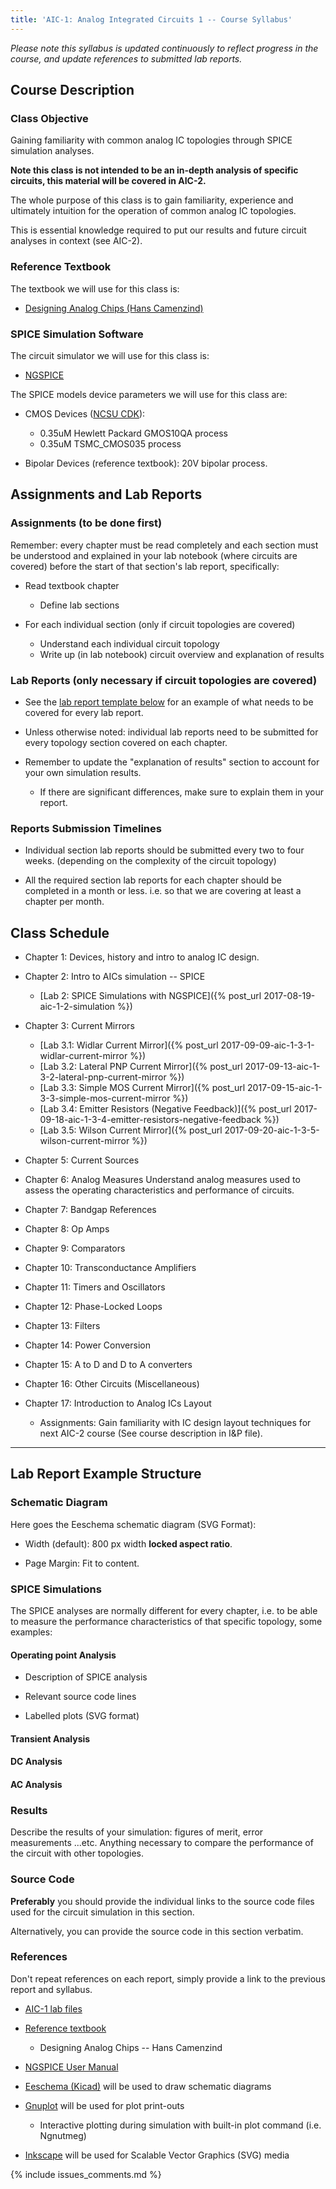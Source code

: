 ```yaml
---
title: 'AIC-1: Analog Integrated Circuits 1 -- Course Syllabus' 
---
```

_Please note this syllabus is updated continuously to reflect progress in the
course, and update references to submitted lab reports._

Course Description 
------------------

### Class Objective

Gaining familiarity with common analog IC topologies through SPICE simulation analyses.

**Note this class is not intended to be an in-depth analysis of specific circuits, 
this material will be covered in AIC-2.** 

The whole purpose of this class is to gain familiarity, experience and 
ultimately intuition for the operation of common analog IC topologies. 

This is essential knowledge required to put our results and future circuit 
analyses in context (see AIC-2).

### Reference Textbook

The textbook we will use for this class is:

* [Designing Analog Chips (Hans Camenzind)](http://designinganalogchips.com)

### SPICE Simulation Software

The circuit simulator we will use for this class is:

* [NGSPICE](http://ngspice.sourceforge.net/presentation.html)

The SPICE models device parameters we will use for this class are:

* CMOS Devices ([NCSU CDK](https://www.eda.ncsu.edu/wiki/NCSU_CDK)): 
    + 0.35uM Hewlett Packard GMOS10QA process
    + 0.35uM TSMC\_CMOS035 process 

* Bipolar Devices (reference textbook): 20V bipolar process.

Assignments and Lab Reports
---------------------------

### Assignments (to be done first)

Remember: every chapter must be read completely and each section must be 
    understood and explained in your lab notebook (where circuits are covered)
    before the start of that section's lab report, specifically:

* Read textbook chapter
    + Define lab sections

* For each individual section (only if circuit topologies are covered)
    + Understand each individual circuit topology 
    + Write up (in lab notebook) circuit overview and explanation of 
        results

### Lab Reports (only necessary if circuit topologies are covered)

* See the [lab report template below](#h2-lab-report-example-structure) for an 
    example of what needs to be covered for every lab report.

* Unless otherwise noted: individual lab reports need to be submitted for
    every topology section covered on each chapter.

* Remember to update the "explanation of results" section to account for your 
    own simulation results.
    + If there are significant differences, make sure to explain them in your
        report.

### Reports Submission Timelines

* Individual section lab reports should be submitted every two to four weeks.
    (depending on the complexity of the circuit topology)

* All the required section lab reports for each chapter should be completed in 
    a month or less. i.e. so that we are covering at least a chapter per month.

Class Schedule
--------------

* Chapter 1: Devices, history and intro to analog IC design.

* Chapter 2: Intro to AICs simulation -- SPICE
    + [Lab 2: SPICE Simulations with NGSPICE]({% post_url 2017-08-19-aic-1-2-simulation %})

* Chapter 3: Current Mirrors
    + [Lab 3.1: Widlar Current Mirror]({% post_url 2017-09-09-aic-1-3-1-widlar-current-mirror %})
    + [Lab 3.2: Lateral PNP Current Mirror]({% post_url 2017-09-13-aic-1-3-2-lateral-pnp-current-mirror %})
    + [Lab 3.3: Simple MOS Current Mirror]({% post_url 2017-09-15-aic-1-3-3-simple-mos-current-mirror %})
    + [Lab 3.4: Emitter Resistors (Negative Feedback)]({% post_url 2017-09-18-aic-1-3-4-emitter-resistors-negative-feedback %})
    + [Lab 3.5: Wilson Current Mirror]({% post_url 2017-09-20-aic-1-3-5-wilson-current-mirror %})

* Chapter 5: Current Sources

* Chapter 6: Analog Measures
    Understand analog measures used to assess the operating characteristics 
    and performance of circuits. 

* Chapter 7: Bandgap References

* Chapter 8: Op Amps

* Chapter 9: Comparators

* Chapter 10: Transconductance Amplifiers

* Chapter 11: Timers and Oscillators

* Chapter 12: Phase-Locked Loops

* Chapter 13: Filters

* Chapter 14: Power Conversion 

* Chapter 15: A to D and D to A converters 

* Chapter 16: Other Circuits (Miscellaneous)

* Chapter 17: Introduction to Analog ICs Layout
    + Assignments: Gain familiarity with IC design layout techniques for next 
        AIC-2 course (See course description in I&P file). 

---

Lab Report Example Structure <a name="h2-lab-report-example-structure">
----------------------------

### Schematic Diagram

Here goes the Eeschema schematic diagram (SVG Format): 

* Width (default): 800 px width **locked aspect ratio**.

* Page Margin: Fit to content.

### SPICE Simulations

The SPICE analyses are normally different for every chapter, i.e. to be able to 
measure the performance characteristics of that specific topology, some
examples:

#### Operating point Analysis

* Description of SPICE analysis

* Relevant source code lines

* Labelled plots (SVG format)

#### Transient Analysis

#### DC Analysis

#### AC Analysis

### Results

Describe the results of your simulation: figures of merit, error measurements
...etc.  Anything necessary to compare the performance of the circuit with other
topologies.

### Source Code

**Preferably** you should provide the individual links to the source code files used
for the circuit simulation in this section. 

Alternatively, you can provide the source code in this section verbatim.

### References

Don't repeat references on each report, simply provide a link to the previous
report and syllabus.

* [AIC-1 lab files](https://github.com/camilotejeiro/aic_1_lab)

* [Reference textbook](http://designinganalogchips.com/_count/designinganalogchips.pdf) 
    + Designing Analog Chips -- Hans Camenzind

* [NGSPICE User Manual](http://ngspice.sourceforge.net/docs/ngspice26-manual.pdf) 

* [Eeschema (Kicad)](http://kicad-pcb.org/discover/eeschema) will be used to draw
    schematic diagrams 

* [Gnuplot](http://www.gnuplot.info) will be used for plot print-outs 
    + Interactive plotting during simulation with built-in plot command 
        (i.e.  Ngnutmeg)

* [Inkscape](https://inkscape.org/en) will be used for Scalable Vector Graphics 
    (SVG) media 

{% include issues_comments.md %}
